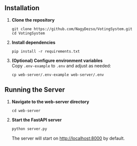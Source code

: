 ## Installation

1. **Clone the repository**  

   ```
   git clone https://github.com/NagyDezso/VotingSystem.git
   cd VotingSystem
   ```

2. **Install dependencies**  

   ```
   pip install -r requirements.txt
   ```

3. **(Optional) Configure environment variables**  
   Copy `.env-example` to `.env` and adjust as needed:

   ```
   cp web-server/.env-example web-server/.env
   ```

## Running the Server

1. **Navigate to the web-server directory**  

   ```
   cd web-server
   ```

2. **Start the FastAPI server**  

   ```bash
   python server.py
   ```

   The server will start on [http://localhost:8000](http://localhost:8000) by default.
